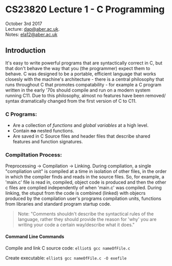 # CS23820 Lecture 1 - C Programming
October 3rd 2017   
Lecture: dap@aber.ac.uk.  
Notes: ela12@aber.ac.uk

## Introduction
It's easy to write powerful programs that are syntactically correct in C, but that don't behave the way that you (the programmer) expect them to behave. 
C was designed to be a portable, efficient language that works closesly with the machine's architecture - there is a central philosophy that runs throughout C that promotes compatability - for example a C program written in the early '70s should compile and run on a modern system running C11. Due to this philosophy, almost no features have been removed/ syntax dramatically changed from the first version of C to C11. 

### C Programs:

* Are a collection of _functions_ and _global variables_ at a high level. 
* Contain **no** nested functions. 
* Are saved in C Source files and header files that describe shared features and function signatures. 

### Compiltation Process: 

Preprocessing &rightarrow; Compilation &rightarrow; Linking. During compliation, a single "compliation unit" is compiled at a time in isolation of other files, in the order in which the compiler finds and reads in the source files. So, for example, a 'main.c' file is read in, compiled, object code is produced and then the other c files are complied independently of when 'main.c' was compiled. 
During linking, the otuput from the code is combined (linked) with objecrs produced by the compilation user's programs compilation units, functions from libraries and standard program startup code. 

>Note: "Comments shouldn't describe the syntactical rules of the language, rather they should provide the reason for 'why' you are writing your code a certain way/describe what it does."

#### Command Line Commands 
Compile and link C source code:
`
elliot$ gcc nameOfFile.c
` 

Create executable:
`
elliot$ gcc nameOfFile.c -O exefile
`
